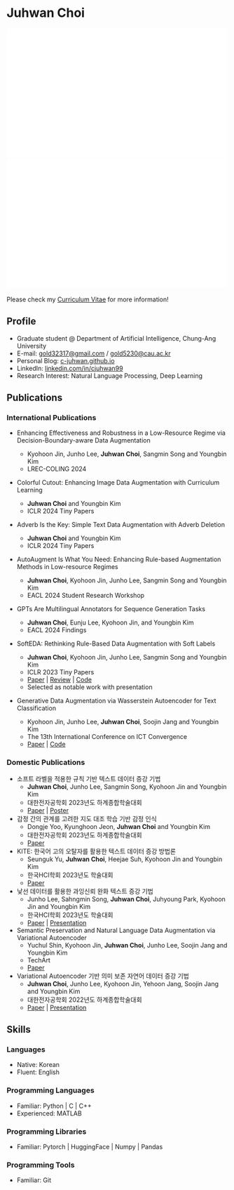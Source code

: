 # Juhwan Choi

![overview](https://github.com/c-juhwan/github-stats/blob/master/generated/overview.svg)
![languages](https://github.com/c-juhwan/github-stats/blob/master/generated/languages.svg)

Please check my [Curriculum Vitae](https://github.com/c-juhwan/c-juhwan/blob/main/Documents/Curriculum_Vitae_Juhwan_Choi.pdf) for more information!

## Profile

- Graduate student @ Department of Artificial Intelligence, Chung-Ang University
- E-mail: [gold32317@gmail.com](mailto:gold32317@gmail.com) / [gold5230@cau.ac.kr](mailto:gold5230@cau.ac.kr)
- Personal Blog: [c-juhwan.github.io](c-juhwan.github.io)
- LinkedIn: [linkedin.com/in/cjuhwan99](https://www.linkedin.com/in/cjuhwan99/)
- Research Interest: Natural Language Processing, Deep Learning

## Publications

### International Publications

- Enhancing Effectiveness and Robustness in a Low-Resource Regime via Decision-Boundary-aware Data Augmentation
  - Kyohoon Jin, Junho Lee, **Juhwan Choi**, Sangmin Song and Youngbin Kim
  - LREC-COLING 2024

- Colorful Cutout: Enhancing Image Data Augmentation with Curriculum Learning
  - **Juhwan Choi** and Youngbin Kim
  - ICLR 2024 Tiny Papers

- Adverb Is the Key: Simple Text Data Augmentation with Adverb Deletion
  - **Juhwan Choi** and Youngbin Kim
  - ICLR 2024 Tiny Papers

- AutoAugment Is What You Need: Enhancing Rule-based Augmentation Methods in Low-resource Regimes
  - **Juhwan Choi**, Kyohoon Jin, Junho Lee, Sangmin Song and Youngbin Kim
  - EACL 2024 Student Research Workshop

- GPTs Are Multilingual Annotators for Sequence Generation Tasks
  - **Juhwan Choi**, Eunju Lee, Kyohoon Jin, and Youngbin Kim
  - EACL 2024 Findings

- SoftEDA: Rethinking Rule-Based Data Augmentation with Soft Labels
  - **Juhwan Choi**, Kyohoon Jin, Junho Lee, Sangmin Song and Youngbin Kim
  - ICLR 2023 Tiny Papers
  - [Paper](https://openreview.net/pdf?id=OiSbJbVWBJT) | [Review](https://openreview.net/forum?id=OiSbJbVWBJT) | [Code](https://github.com/c-juhwan/SoftEDA)
  - Selected as notable work with presentation

- Generative Data Augmentation via Wasserstein Autoencoder for Text Classification
  - Kyohoon Jin, Junho Lee, **Juhwan Choi**, Soojin Jang and Youngbin Kim
  - The 13th International Conference on ICT Convergence
  - [Paper](https://github.com/c-juhwan/c-juhwan/blob/main/Documents/Papers/Generative_Data_Augmentation_via_Wasserstein_Autoencoder_for_Text_Classification.pdf) | [Code](https://github.com/IIPL-CAU/latent_nlp_model)

### Domestic Publications

- 소프트 라벨을 적용한 규칙 기반 텍스트 데이터 증강 기법
  - **Juhwan Choi**, Junho Lee, Sangmin Song, Kyohoon Jin and Youngbin Kim
  - 대한전자공학회 2023년도 하계종합학술대회
  - [Paper](https://github.com/c-juhwan/c-juhwan/blob/main/Documents/Papers/소프트_라벨을_적용한_규칙_기반_텍스트_데이터_증강_기법_인쇄본.pdf) | [Poster](https://github.com/c-juhwan/c-juhwan/blob/main/Documents/Papers/소프트_라벨을_적용한_규칙_기반_텍스트_데이터_증강_기법_포스터.pdf)
- 감정 간의 관계를 고려한 지도 대조 학습 기반 감정 인식
  - Dongje Yoo, Kyunghoon Jeon, **Juhwan Choi** and Youngbin Kim
  - 대한전자공학회 2023년도 하계종합학술대회
  - [Paper](https://github.com/c-juhwan/c-juhwan/blob/main/Documents/Papers/감정_간의_관계를_고려한_지도_대조_학습_기반_감정_인식_인쇄본.pdf)
- KITE: 한국어 고의 오탈자를 활용한 텍스트 데이터 증강 방법론
  - Seunguk Yu, **Juhwan Choi**, Heejae Suh, Kyohoon Jin and Youngbin Kim
  - 한국HCI학회 2023년도 학술대회
  - [Paper](https://github.com/c-juhwan/c-juhwan/blob/main/Documents/Papers/KITE_한국어_고의_오탈자를_활용한_텍스트_데이터_증강_방법론_인쇄본.pdf)
- 낯선 데이터를 활용한 과잉신뢰 완화 텍스트 증강 기법
  - Junho Lee, Sahngmin Song, **Juhwan Choi**, Juhyoung Park, Kyohoon Jin and Youngbin Kim
  - 한국HCI학회 2023년도 학술대회
  - [Paper](https://github.com/c-juhwan/c-juhwan/blob/main/Documents/Papers/낯선_데이터를_활용한_과잉신뢰_완화_텍스트_증강_기법_인쇄본.pdf) | [Presentation](https://github.com/c-juhwan/c-juhwan/blob/main/Documents/Papers/낯선_데이터를_활용한_과잉신뢰_완화_텍스트_증강_기법_발표자료.pptx)
- Semantic Preservation and Natural Language Data Augmentation via Variational Autoencoder
  - Yuchul Shin, Kyohoon Jin, **Juhwan Choi**, Junho Lee, Soojin Jang and Youngbin Kim
  - TechArt
  - [Paper](https://github.com/c-juhwan/c-juhwan/blob/main/Documents/Papers/Semantic_Preservation_and_Natural_Language_Data_Augmentation_via_Variational_Autoencoder.pdf)
- Variational Autoencoder 기반 의미 보존 자연어 데이터 증강 기법
  - **Juhwan Choi**, Junho Lee, Kyohoon Jin, Yehoon Jang, Soojin Jang and Youngbin Kim
  - 대한전자공학회 2022년도 하계종합학술대회
  - [Paper](https://github.com/c-juhwan/c-juhwan/blob/main/Documents/Papers/Variational_Autoencoder기반_의미_보존_자연어_데이터_증강_기법.pdf) | [Presentation](https://github.com/c-juhwan/c-juhwan/blob/main/Documents/Papers/Variational_Autoencoder기반_의미_보존_자연어_데이터_증강_기법_발표자료.pptx)

## Skills

### Languages

- Native: Korean
- Fluent: English

### Programming Languages

- Familiar: Python | C | C++
- Experienced: MATLAB

### Programming Libraries

- Familiar: Pytorch | HuggingFace | Numpy | Pandas

### Programming Tools

- Familiar: Git
